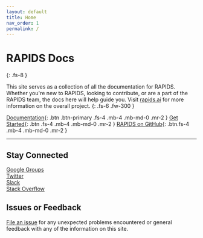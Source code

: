 ```yaml
---
layout: default
title: Home
nav_order: 1
permalink: /
---
```



# RAPIDS Docs
{: .fs-8 }

This site serves as a collection of all the documentation for RAPIDS. Whether you're new to RAPIDS, looking to contribute, or are a part of the RAPIDS team, the docs here will help guide you. Visit [rapids.ai](http://rapids.ai) for more information on the overall project.
{: .fs-6 .fw-300 }

[<i class="far fa-file-code"></i> Documentation]({{site.url}}{{site.baseurl}}/api){: .btn .btn-primary .fs-4 .mb-4 .mb-md-0 .mr-2 }  [<i class="fas fa-bolt"></i> Get Started]({{site.url}}{{site.baseurl}}/start){: .btn .fs-4 .mb-4 .mb-md-0 .mr-2 }  [<i class="fab fa-github"></i> RAPIDS on GitHub](https://github.com/rapidsai){: .btn.fs-4 .mb-4 .mb-md-0 .mr-2 }

---

## Stay Connected

<div class="footer-help-section">
    <div class="footer-help-box">
        <div class="footer-help-box-image"><i class="fas fa-users fa-4x"></i></div>
        <a href="https://groups.google.com/forum/#!forum/rapidsai" target="_blank" class="btn">Google Groups</a>
    </div>
    <div class="footer-help-box">
        <div class="footer-help-box-image"><i class="fab fa-twitter fa-4x"></i></div>
        <a href="https://twitter.com/rapidsai" target="_blank" class="btn">Twitter</a>
    </div>
    <div class="footer-help-box">
        <div class="footer-help-box-image"><i class="fab fa-slack fa-4x"></i></div>
        <a href="https://join.slack.com/t/rapids-goai/shared_invite/enQtMjE0Njg5NDQ1MDQxLTViZWFiYTY5MDA4NWY3OWViODg0YWM1MGQ1NzgzNTQwOWI1YjE3NGFlOTVhYjQzYWQ4YjI4NzljYzhiOGZmMGM" target="_blank" class="btn">Slack</a>
    </div>
    <div class="footer-help-box">
        <div class="footer-help-box-image"><i class="fab fa-stack-overflow fa-4x"></i></div>
        <a href="https://stackoverflow.com/tags/rapids" target="_blank" class="btn">Stack Overflow</a>
    </div>
</div>

## Issues or Feedback

[File an issue](https://github.com/rapidsai/docs/issues/new) for any unexpected problems encountered or general feedback with any of the information on this site.
